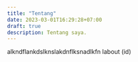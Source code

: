 ```yaml
---
title: "Tentang"
date: 2023-03-01T16:29:28+07:00
draft: true
description: Tentang saya.
---
```


alkndflankdslknslakdnflksnadlkfn labout (id)
